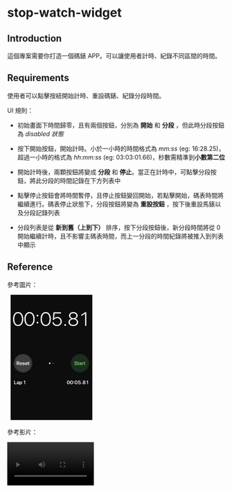 # stop-watch-widget

## Introduction

這個專案需要你打造一個碼錶 APP。可以讓使用者計時、紀錄不同區間的時間。

## Requirements

使用者可以點擊按紐開始計時、重設碼錶、紀錄分段時間。

UI 規則：

- 初始畫面下時間歸零，且有兩個按鈕，分別為 **開始** 和 **分段** ，但此時分段按鈕為 _disabled 狀態_

- 按下開始按鈕，開始計時。小於一小時的時間格式為 _mm:ss_ (eg: 16:28.25)，超過一小時的格式為 _hh:mm:ss_ (eg: 03:03:01.66)，秒數需精準到**小數第二位**

- 開始計時後，兩顆按鈕將變成 **分段** 和 **停止**。當正在計時中，可點擊分段按鈕，將此分段的時間記錄在下方列表中

- 點擊停止按鈕會將時間暫停，且停止按鈕變回開始，若點擊開始，碼表時間將繼續進行。碼表停止狀態下，分段按鈕將變為 **重設按鈕** ，按下後重設馬錶以及分段記錄列表
- 分段列表是從 **新到舊（上到下）** 排序，按下分段按鈕後，新分段時間將從 0 開始繼續計時，且不影響主碼表時間，而上一分段的時間紀錄將被推入到列表中顯示

## Reference

參考圖片：

<img src="public/stop-watch-ui.png" alt="stop-watch-example" width="200"/>

參考影片：

<video src="public/stop-watch-example.mov" width='200'></video>
